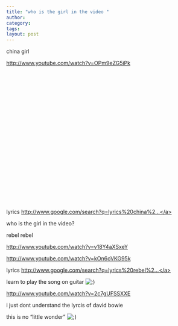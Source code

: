 ```yaml
---
title: "who is the girl in the video "
author:
category: 
tags: 
layout: post
---
```

china girl

<a href="http://www.youtube.com/watch?v=OPm9eZG5iPk">http://www.youtube.com/watch?v=OPm9eZG5iPk</a>

<object width="425" height="350"><param name="movie" value="http://www.youtube.com/v/OPm9eZG5iPk"></param><param name="wmode" value="transparent"></param><embed src="http://www.youtube.com/v/OPm9eZG5iPk" type="application/x-shockwave-flash" wmode="transparent" width="425" height="350"></embed></object>

lyrics <a href="http://www.google.com/search?q=lyrics%20china%20girl">http://www.google.com/search?q=lyrics%20china%2...</a>

who is the girl in the video?

rebel rebel

<a href="http://www.youtube.com/watch?v=v18Y4aXSxeY">http://www.youtube.com/watch?v=v18Y4aXSxeY</a>

<a href="http://www.youtube.com/watch?v=kOn6oVKG95k">http://www.youtube.com/watch?v=kOn6oVKG95k</a>

lyrics <a href="http://www.google.com/search?q=lyrics%20rebel%20rebel">http://www.google.com/search?q=lyrics%20rebel%2...</a>

learn to play the song on guitar <img src='http://www.rijiben.org/smilies/icon_wink.gif' alt=';)' class='wp-smiley' /> 

<a href="http://www.youtube.com/watch?v=2c7gUFSSXXE">http://www.youtube.com/watch?v=2c7gUFSSXXE</a>

i just dont understand the lyrcis of david bowie

this is no “little wonder” <img src='http://www.rijiben.org/smilies/icon_wink.gif' alt=';)' class='wp-smiley' /> 

